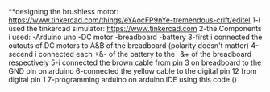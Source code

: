 **designing the brushless motor: https://www.tinkercad.com/things/eYAocFP9nYe-tremendous-crift/editel
 1-i used the tinkercad simulator: https://www.tinkercad.com
2-the Components i used: 
-Arduino uno
-DC motor
-breadboard
-battery
3-first i connected the outouts of DC motors to A&B of the breadboard (polarity doesn't matter)
4-secend i connected each +&- of the battery to the -&+ of the breadboard respectively 
5-i connected the brown cable from pin 3 on breadboard to the GND pin on arduino 
6-connected the yellow cable to the digital pin 12 from digital pin 1
7-programming arduino on arduino IDE using this code ()
